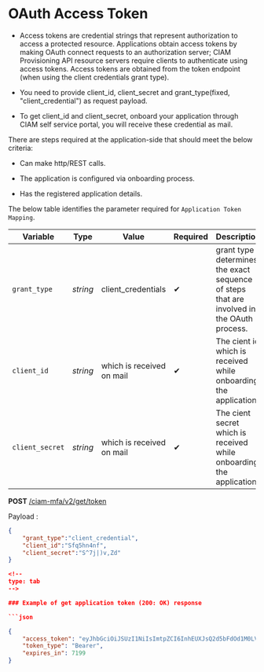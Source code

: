 # OAuth Access Token

- Access tokens are credential strings that represent authorization to access a protected resource. Applications obtain access tokens by making OAuth connect requests to an authorization server; CIAM Provisioning API resource servers require clients to authenticate using access tokens. Access tokens are obtained from the token endpoint (when using the client credentials grant type).

- You need to provide client_id, client_secret and grant_type(fixed, "client_credential") as request payload.

- To get client_id and client_secret, onboard your application through CIAM self service portal, you will receive these credential as mail.

There are steps required at the application-side that should meet the below criteria:  
- Can make http/REST calls.

- The application is configured via onboarding process.

- Has the registered application details.

The below table identifies the parameter required for `Application Token Mapping`.

| Variable | Type | Value | Required | Description |
| -------- | -- |------------| ------- | ---- |
| `grant_type` | *string* | client_credentials | &#10004; |  grant type determines the exact sequence of steps that are involved in the OAuth process. |
| `client_id` | *string* | which is received on mail | &#10004; | The cient id which is received while onboarding the application |
| `client_secret` | *string* | which is received on mail | &#10004; | The cient secret which is received while onboarding the application |


<!--
type: tab
titles: Request, Response
-->

**POST** [/ciam-mfa/v2/get/token](../api/?type=post&path=/ciam-mfa/v2/get/token&version=2.0.0)

Payload :

```json
{
    "grant_type":"client_credential",
    "client_id":"Sfq5hn4nf",
    "client_secret":"S^7j|)v,Zd"
}

<!--
type: tab
-->

### Example of get application token (200: OK) response

```json

{
    "access_token": "eyJhbGciOiJSUzI1NiIsImtpZCI6InhEUXJsQ2d5bFdOd1M0LVZsZmFhUWZUbjRrbyIsInBpLmF0bSI6InJ6cnUifQ.eyJzY29wZSI6ImFwcGxpY2F0aW9uLmNsaWVudCIsImF1dGhvcml6YXRpb25fZGV0YWlscyI6W10sImNsaWVudF9pZCI6IkFjcnZ6d2RoMCIsImlzcyI6Imh0dHBzOi8vZmRjLWZlZHNzby1kZXYuMWRjLmNvbSIsImF1ZCI6IkFjcnZ6d2RoMCIsImV4cCI6MTY4MjAyODkzNX0.Xn9tFd_3ZmuuBPZPd1rixU38xV_ZfXG7rhq6tzricbmEN-fSS8Ki51vWNS3SndwF-TVKsFZ22xZXF2Apk0-yUGwQNItTcFoRK5y2M-E6-6oWQvePTdiHEqP7utlik9tD7f48IACXfGWH8tP1KsrR3hGAVxdgpDzqJw0ru-FQhjmJe4yewlneHhr_TLlqIF8NjAldn8lXyzALVMmyqMZXd4S0osVblSSHKsRiUn6Kh98VcUnkqaKHu71JVP8-IF0o79Ch2GlOhPJXY42Ffrll5f9VLls4uYf0MLYr4njkOqfOfBmvfYbTXz_ml9chJwQpPbt-X0Zjf50PIxBHfWVnwg",
    "token_type": "Bearer",
    "expires_in": 7199
}

```

<!-- type: tab-end -->